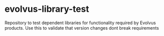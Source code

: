 # evolvus-library-test
Repository to test dependent libraries for functionality required by Evolvus products. Use this to validate that version changes dont break requirements
